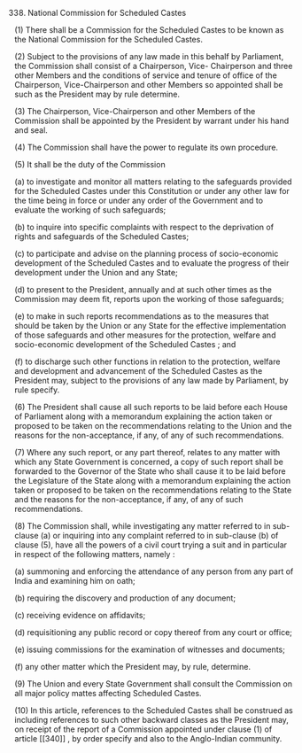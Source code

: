 338. National Commission for Scheduled Castes

(1) There shall be a Commission for the Scheduled Castes to be known as the National Commission for the Scheduled Castes.

(2) Subject to the provisions of any law made in this behalf by Parliament, the Commission shall consist of a Chairperson, Vice- Chairperson and three other Members and the conditions of service and tenure of office of the Chairperson, Vice-Chairperson and other Members so appointed shall be such as the President may by rule determine.

(3) The Chairperson, Vice-Chairperson and other Members of the Commission shall be appointed by the President by warrant under his hand and seal.

(4) The Commission shall have the power to regulate its own procedure.

(5) It shall be the duty of the Commission

(a) to investigate and monitor all matters relating to the safeguards provided for the Scheduled Castes under this Constitution or under any other law for the time being in force or under any order of the Government and to evaluate the working of such safeguards;

(b) to inquire into specific complaints with respect to the deprivation of rights and safeguards of the Scheduled Castes;

(c) to participate and advise on the planning process of socio-economic development of the Scheduled Castes and to evaluate the progress of their development under the Union and any State;

(d) to present to the President, annually and at such other times as the Commission may deem fit, reports upon the working of those safeguards;

(e) to make in such reports recommendations as to the measures that should be taken by the Union or any State for the effective implementation of those safeguards and other measures for the protection, welfare and socio-economic development of the Scheduled Castes ; and

(f) to discharge such other functions in relation to the protection, welfare and development and advancement of the Scheduled Castes as the President may, subject to the provisions of any law made by Parliament, by rule specify.

(6) The President shall cause all such reports to be laid before each House of Parliament along with a memorandum explaining the action taken or proposed to be taken on the recommendations relating to the Union and the reasons for the non-acceptance, if any, of any of such recommendations.

(7) Where any such report, or any part thereof, relates to any matter with which any State Government is concerned, a copy of such report shall be forwarded to the Governor of the State who shall cause it to be laid before the Legislature of the State along with a memorandum explaining the action taken or proposed to be taken on the recommendations relating to the State and the reasons for the non-acceptance, if any, of any of such recommendations.

(8) The Commission shall, while investigating any matter referred to in sub-clause (a) or inquiring into any complaint referred to in sub-clause (b) of clause (5), have all the powers of a civil court trying a suit and in particular in respect of the following matters, namely :

(a) summoning and enforcing the attendance of any person from any part of India and examining him on oath;

(b) requiring the discovery and production of any document;

(c) receiving evidence on affidavits;

(d) requisitioning any public record or copy thereof from any court or office;

(e) issuing commissions for the examination of witnesses and documents;

(f) any other matter which the President may, by rule, determine.

(9) The Union and every State Government shall consult the Commission on all major policy mattes affecting Scheduled Castes.

(10) In this article, references to the Scheduled Castes shall be construed as including references to such other backward classes as the President may, on receipt of the report of a Commission appointed under clause (1) of article [[340]] , by order specify and also to the Anglo-Indian community.

